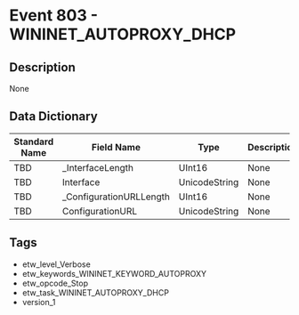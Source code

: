 # Event 803 - WININET_AUTOPROXY_DHCP

## Description
None

## Data Dictionary
|Standard Name|Field Name|Type|Description|Sample Value|
|---|---|---|---|---|
|TBD|_InterfaceLength|UInt16|None|`None`|
|TBD|Interface|UnicodeString|None|`None`|
|TBD|_ConfigurationURLLength|UInt16|None|`None`|
|TBD|ConfigurationURL|UnicodeString|None|`None`|

## Tags
* etw_level_Verbose
* etw_keywords_WININET_KEYWORD_AUTOPROXY
* etw_opcode_Stop
* etw_task_WININET_AUTOPROXY_DHCP
* version_1